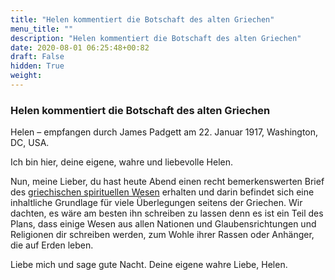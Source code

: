```yaml
---
title: "Helen kommentiert die Botschaft des alten Griechen"
menu_title: ""
description: "Helen kommentiert die Botschaft des alten Griechen"
date: 2020-08-01 06:25:48+00:82
draft: False
hidden: True
weight:
---
```

### Helen kommentiert die Botschaft des alten Griechen

Helen – empfangen durch James Padgett am 22. Januar 1917, Washington, DC, USA.

Ich bin hier, deine eigene, wahre und liebevolle Helen.

Nun, meine Lieber, du hast heute Abend einen recht bemerkenswerten Brief des [griechischen spirituellen Wesen](/padgett-botschaften/padgett-botschaften-in-reihenfolge-des-datums/padgett-botschaften-1917/ein-augenzeuge-berichtet-von-jesu-lehrtaetigkeit-jep-elameros-22-januar-1917/) erhalten und darin befindet sich eine inhaltliche Grundlage für viele Überlegungen seitens der Griechen. Wir dachten, es wäre am besten ihn schreiben zu lassen denn es ist ein Teil des Plans, dass einige Wesen aus allen Nationen und Glaubensrichtungen und Religionen dir schreiben werden, zum Wohle ihrer Rassen oder Anhänger, die auf Erden leben.

Liebe mich und sage gute Nacht. Deine eigene wahre Liebe, Helen.
